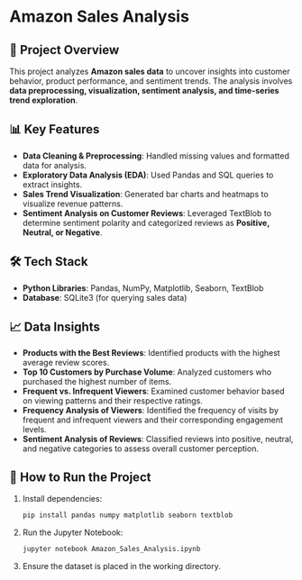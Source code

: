 # Amazon Sales Analysis

## 📌 Project Overview
This project analyzes **Amazon sales data** to uncover insights into customer behavior, product performance, and sentiment trends. The analysis involves **data preprocessing, visualization, sentiment analysis, and time-series trend exploration**.

## 📊 Key Features
- **Data Cleaning & Preprocessing**: Handled missing values and formatted data for analysis.
- **Exploratory Data Analysis (EDA)**: Used Pandas and SQL queries to extract insights.
- **Sales Trend Visualization**: Generated bar charts and heatmaps to visualize revenue patterns.
- **Sentiment Analysis on Customer Reviews**: Leveraged TextBlob to determine sentiment polarity and categorized reviews as **Positive, Neutral, or Negative**.


## 🛠 Tech Stack
- **Python Libraries**: Pandas, NumPy, Matplotlib, Seaborn, TextBlob
- **Database**: SQLite3 (for querying sales data)


## 📈 Data Insights
- **Products with the Best Reviews**: Identified products with the highest average review scores.
- **Top 10 Customers by Purchase Volume**: Analyzed customers who purchased the highest number of items.
- **Frequent vs. Infrequent Viewers**: Examined customer behavior based on viewing patterns and their respective ratings.
- **Frequency Analysis of Viewers**: Identified the frequency of visits by frequent and infrequent viewers and their corresponding engagement levels.
- **Sentiment Analysis of Reviews**: Classified reviews into positive, neutral, and negative categories to assess overall customer perception.

## 🚀 How to Run the Project
1. Install dependencies:
   ```bash
   pip install pandas numpy matplotlib seaborn textblob
   ```
2. Run the Jupyter Notebook:
   ```bash
   jupyter notebook Amazon_Sales_Analysis.ipynb
   ```
3. Ensure the dataset is placed in the working directory.
